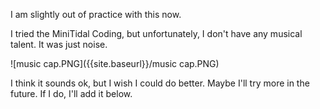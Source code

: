 I am slightly out of practice with this now.

I tried the MiniTidal Coding, but unfortunately, I don't have any musical talent. It was just noise.

![music cap.PNG]({{site.baseurl}}/music cap.PNG)

I think it sounds ok, but I wish I could do better. Maybe I'll try more in the future. If I do, I'll add it below.